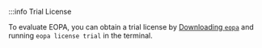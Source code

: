 <!-- markdownlint-disable MD041 -->
:::info Trial License

To evaluate EOPA, you can obtain a trial license by
[Downloading `eopa`](/eopa/how-to/install) and running
`eopa license trial` in the terminal.

